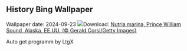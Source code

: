 ## History Bing Wallpaper
Wallpaper date: 2024-09-23
![](https://www.bing.com/th?id=OHR.IcebergOtter_ES-ES5963215233_UHD.jpg&w=1000)Download: [Nutria marina, Prince William Sound, Alaska, EE.UU. (© Gerald Corsi/Getty Images)](https://www.bing.com/th?id=OHR.IcebergOtter_ES-ES5963215233_UHD.jpg)

Auto get programm by LtgX
